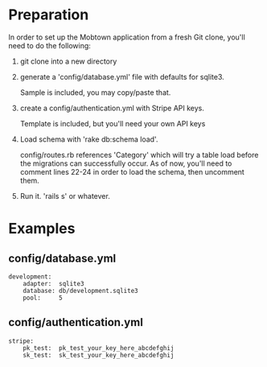 Preparation
===========

In order to set up the Mobtown application from a fresh Git clone, you'll need
to do the following:

1.  git clone into a new directory

2.  generate a 'config/database.yml' file with defaults for sqlite3.

    Sample is included, you may copy/paste that.

3.  create a config/authentication.yml with Stripe API keys.

    Template is included, but you'll need your own API keys

4.  Load schema with 'rake db:schema load'.

    config/routes.rb references 'Category' which will try a table load before the migrations can successfully occur.  As of now, you'll need to comment lines 22-24 in order to load the schema, then uncomment them.

5.  Run it.  'rails s' or whatever.


Examples
========

config/database.yml
-------------------

    development:
        adapter:  sqlite3
        database: db/development.sqlite3
        pool:     5

config/authentication.yml
-------------------------

    stripe:
        pk_test:  pk_test_your_key_here_abcdefghij
        sk_test:  sk_test_your_key_here_abcdefghij
